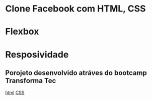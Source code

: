 # Clone Facebook com HTML, CSS

# Flexbox

# Resposividade

## Porojeto desenvolvido atráves do bootcamp Transforma Tec

[html](/main/index.html)
[CSS](/assets/css/style.css)
